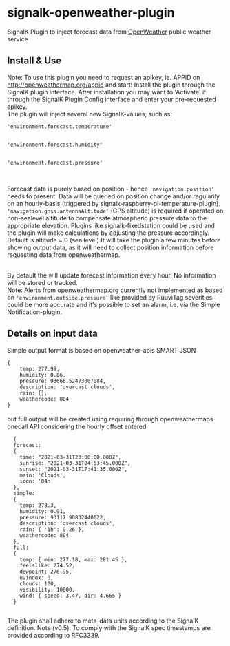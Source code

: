# signalk-openweather-plugin
SignalK Plugin to inject forecast data from <a href="https://openweathermap.org/">OpenWeather</a> public weather service

## Install & Use
Note: To use this plugin you need to request an apikey, ie. APPID on http://openweathermap.org/appid and start!
Install the plugin through the SignalK plugin interface. After installation you may want to 'Activate' it through the SignalK Plugin Config interface and enter your pre-requested apikey.<br>The plugin will inject several new SignalK-values, such as:<br>
<p>
<code>'environment.forecast.temperature'<br><br>
'environment.forecast.humidity'<br><br>
'environment.forecast.pressure'<br><br></code><br>
</p>
<p>Forecast data is purely based on position - hence <code>'navigation.position'</code> needs to present. Data will be queried on position change and/or regularily on an hourly-basis (triggered by signalk-raspberry-pi-temperature-plugin). <code>'navigation.gnss.antennaAltitude'</code> (GPS altitude) is required if operated on non-sealevel altitude to compensate atmospheric pressure data to the appropriate elevation. Plugins like signalk-fixedstation could be used and the plugin will make calculations by adjusting the pressure accordingly. Default is altitude = 0 (sea level).It will take the plugin a few minutes before showing output data, as it will need to collect position information before requesting data from openweathermap.</p><br> 
By default the will update forecast information every hour. No information will be stored or tracked.<br>
Note: Alerts from openweathermap.org currently not implemented as based on <code>'environment.outside.pressure'</code> like provided by RuuviTag severities could be more accurate and it's possible to set an alarm, i.e. via the Simple Notification-plugin.<br>

## Details on input data
<p>Simple output format is based on openweather-apis SMART JSON<br>
<code> 
{ 
    temp: 277.99,
    humidity: 0.86,
    pressure: 93666.52473007084,
    description: 'overcast clouds',
    rain: {},
    weathercode: 804 
} 
</code><br>but full output will be created using requiring through openweathermaps onecall API considering the hourly offset entered<br>
<code>
  { 
  forecast:
  { 
    time: "2021-03-31T23:00:00.000Z",
    sunrise: "2021-03-31T04:53:45.000Z",
    sunset: "2021-03-31T17:41:35.000Z",
    main: 'Clouds',
    icon: '04n' 
  },
  simple:
  { 
    temp: 278.3,
    humidity: 0.91,
    pressure: 93117.90832440622,
    description: 'overcast clouds',
    rain: { '1h': 0.26 },
    weathercode: 804 
  },
  full:
  { 
    temp: { min: 277.18, max: 281.45 },
    feelslike: 274.52,
    dewpoint: 276.95,
    uvindex: 0,
    clouds: 100,
    visibility: 10000,
    wind: { speed: 3.47, dir: 4.665 } 
  }
  </code></p>
  
The plugin shall adhere to meta-data units according to the SignalK definition.
Note (v0.5): To comply with the SignalK spec timestamps are provided according to RFC3339.